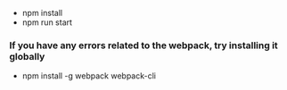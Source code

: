 * npm install
* npm run start

### If you have any errors related to the webpack, try installing it globally
* npm install -g webpack webpack-cli